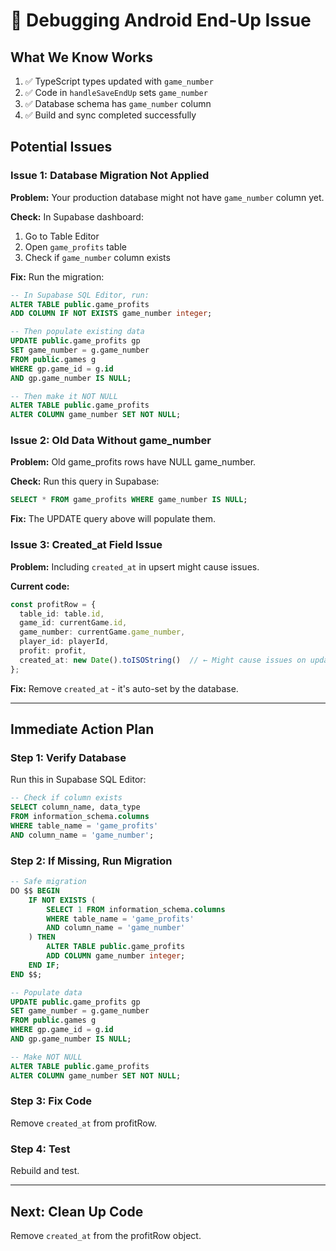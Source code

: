 # 🐛 Debugging Android End-Up Issue

## What We Know Works

1. ✅ TypeScript types updated with `game_number`
2. ✅ Code in `handleSaveEndUp` sets `game_number`
3. ✅ Database schema has `game_number` column
4. ✅ Build and sync completed successfully

## Potential Issues

### Issue 1: Database Migration Not Applied

**Problem:** Your production database might not have `game_number` column yet.

**Check:** In Supabase dashboard:
1. Go to Table Editor
2. Open `game_profits` table
3. Check if `game_number` column exists

**Fix:** Run the migration:
```sql
-- In Supabase SQL Editor, run:
ALTER TABLE public.game_profits 
ADD COLUMN IF NOT EXISTS game_number integer;

-- Then populate existing data
UPDATE public.game_profits gp
SET game_number = g.game_number
FROM public.games g
WHERE gp.game_id = g.id
AND gp.game_number IS NULL;

-- Then make it NOT NULL
ALTER TABLE public.game_profits 
ALTER COLUMN game_number SET NOT NULL;
```

### Issue 2: Old Data Without game_number

**Problem:** Old game_profits rows have NULL game_number.

**Check:** Run this query in Supabase:
```sql
SELECT * FROM game_profits WHERE game_number IS NULL;
```

**Fix:** The UPDATE query above will populate them.

### Issue 3: Created_at Field Issue

**Problem:** Including `created_at` in upsert might cause issues.

**Current code:**
```typescript
const profitRow = {
  table_id: table.id,
  game_id: currentGame.id,
  game_number: currentGame.game_number,
  player_id: playerId,
  profit: profit,
  created_at: new Date().toISOString()  // ← Might cause issues on update
};
```

**Fix:** Remove `created_at` - it's auto-set by the database.

---

## Immediate Action Plan

### Step 1: Verify Database

Run this in Supabase SQL Editor:
```sql
-- Check if column exists
SELECT column_name, data_type 
FROM information_schema.columns 
WHERE table_name = 'game_profits' 
AND column_name = 'game_number';
```

### Step 2: If Missing, Run Migration

```sql
-- Safe migration
DO $$ BEGIN
    IF NOT EXISTS (
        SELECT 1 FROM information_schema.columns 
        WHERE table_name = 'game_profits' 
        AND column_name = 'game_number'
    ) THEN
        ALTER TABLE public.game_profits 
        ADD COLUMN game_number integer;
    END IF;
END $$;

-- Populate data
UPDATE public.game_profits gp
SET game_number = g.game_number
FROM public.games g
WHERE gp.game_id = g.id
AND gp.game_number IS NULL;

-- Make NOT NULL
ALTER TABLE public.game_profits 
ALTER COLUMN game_number SET NOT NULL;
```

### Step 3: Fix Code

Remove `created_at` from profitRow.

### Step 4: Test

Rebuild and test.

---

## Next: Clean Up Code

Remove `created_at` from the profitRow object.

